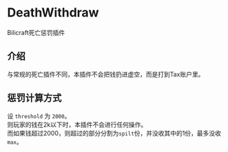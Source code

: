 # DeathWithdraw
Bilicraft死亡惩罚插件

## 介绍
与常规的死亡插件不同，本插件不会把钱扔进虚空，而是打到Tax账户里。

## 惩罚计算方式
设 `threshold` 为 `2000`。  
则玩家的钱在2k以下时，本插件不会进行任何操作。  
而如果钱超过2000，则超过的部分分割为`spilt`份，并没收其中的1份，最多没收`max`。
